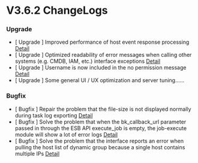 # V3.6.2 ChangeLogs





### Upgrade
- [ Upgrade ] Improved performance of host event response processing [Detail](http://github.com/Tencent/bk-job/issues/1650)
- [ Upgrade ] Optimized readability of error messages when calling other systems (e.g. CMDB, IAM, etc.) interface exceptions [Detail](http://github.com/Tencent/bk-job/issues/1430)
- [ Upgrade ] Username is now included in the no permission message [Detail](http://github.com/Tencent/bk-job/issues/784)
- [ Upgrade ] Some general UI / UX optimization and server tuning......


### Bugfix
- [ Bugfix ] Repair the problem that the file-size is not displayed normally during task log exporting [Detail](http://github.com/Tencent/bk-job/issues/1731)
- [ Bugfix ] Solve the problem that when the bk_callback_url parameter passed in through the ESB API execute_job is empty, the job-execute module will show a lot of error logs [Detail](http://github.com/Tencent/bk-job/issues/1726)
- [ Bugfix ] Solve the problem that the interface reports an error when pulling the host list of dynamic group because a single host contains multiple IPs [Detail](http://github.com/Tencent/bk-job/issues/1716)